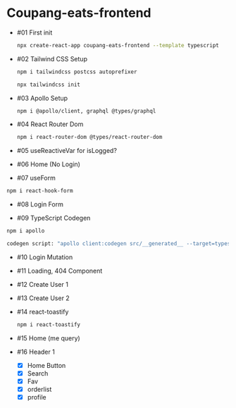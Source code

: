 # Coupang-eats-frontend

- #01 First init

  ```bash
  npx create-react-app coupang-eats-frontend --template typescript
  ```

- #02 Tailwind CSS Setup

  ```bash
  npm i tailwindcss postcss autoprefixer

  npx tailwindcss init
  ```

- #03 Apollo Setup

  ```bash
  npm i @apollo/client, graphql @types/graphql
  ```

- #04 React Router Dom

  ```bash
  npm i react-router-dom @types/react-router-dom
  ```

- #05 useReactiveVar for isLogged?

- #06 Home (No Login)

- #07 useForm

```bash
npm i react-hook-form

```

- #08 Login Form

- #09 TypeScript Codegen

```bash
npm i apollo

codegen script: "apollo client:codegen src/__generated__ --target=typescript --outputFlat"
```

- #10 Login Mutation

- #11 Loading, 404 Component

- #12 Create User 1

- #13 Create User 2

- #14 react-toastify

  ```bash
  npm i react-toastify
  ```

- #15 Home (me query)

- #16 Header 1

  - [x] Home Button
  - [x] Search
  - [x] Fav
  - [x] orderlist
  - [x] profile
